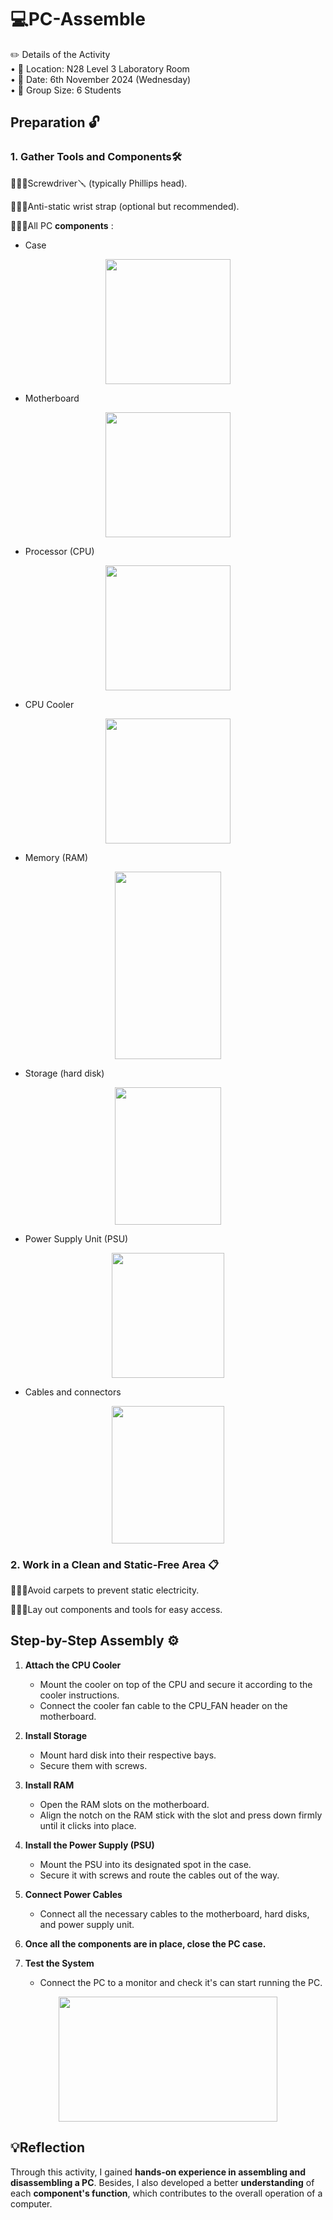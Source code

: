 # 💻PC-Assemble
✏️ Details of the Activity<br>
• 📍 Location: N28 Level 3 Laboratory Room<br>
• 📅 Date: 6th November 2024 (Wednesday)<br>
• 👥 Group Size: 6 Students

<h2> Preparation 🔓</h2>
<h3>1. Gather Tools and Components🛠️ </h3>

🙋🏻‍♀️Screwdriver🪛 (typically Phillips head).

🙋🏻‍♀️Anti-static wrist strap (optional but recommended).

🙋🏻‍♀️All PC **components** :
        
- Case
<p align="center">
<img src = "https://github.com/user-attachments/assets/db86e331-8938-4ba2-ad02-456b744e800c" width="200" height="200"/>
</p>

- Motherboard
<p align="center">
<img src = "https://github.com/user-attachments/assets/f55cb576-21aa-4e46-8d2c-67a2c247f31c" width="200" height="200"/>
</p>      

- Processor (CPU)
<p align="center">
<img src = "https://github.com/user-attachments/assets/84f483fc-8efd-416a-9377-6b546aff36b5" width="200" height="200"/>
</p>     

- CPU Cooler
<p align="center">
<img src = "https://github.com/user-attachments/assets/48624f93-0e04-409f-ab7a-dda1d42f4c07" width="200" height="200"/>
</p>

- Memory (RAM)
<p align="center">
<img src = "https://github.com/user-attachments/assets/8508d1c8-3a67-46a2-999e-5d22ad921209"width="170" height="300"/>
</p>

- Storage (hard disk)
<p align="center">
<img src = "https://github.com/user-attachments/assets/fd5a9629-07f2-4846-ace8-b46e4271a778" width="170" height="220"/>
</p>  

- Power Supply Unit (PSU)
<p align="center">
<img src = "https://github.com/user-attachments/assets/e1eda847-7282-4258-9dc5-d81bb64fe334" width="180" height="200"/>
</p>

- Cables and connectors
<p align="center">
<img src = "https://github.com/user-attachments/assets/da367f8d-25c9-4194-94c2-e4ced20bd367" width="180" height="220"/>
</p>

      
<h3>2. Work in a Clean and Static-Free Area 📋</h3>

  🙋🏻‍♀️Avoid carpets to prevent static electricity.
    
  🙋🏻‍♀️Lay out components and tools for easy access.


<h2> Step-by-Step Assembly ⚙️</h2> 

1. **Attach the CPU Cooler**
    - Mount the cooler on top of the CPU and secure it according to the cooler instructions.
    - Connect the cooler fan cable to the CPU_FAN header on the motherboard.
    
2. **Install Storage**
    - Mount hard disk into their respective bays.
    - Secure them with screws.
   
3. **Install RAM**
    - Open the RAM slots on the motherboard.
    - Align the notch on the RAM stick with the slot and press down firmly until it clicks into place.
   
4. **Install the Power Supply (PSU)**
    - Mount the PSU into its designated spot in the case.
    - Secure it with screws and route the cables out of the way.
   
5. **Connect Power Cables**
    - Connect all the necessary cables to the motherboard, hard disks, and power supply unit.
   
6. **Once all the components are in place, close the PC case.**
    
7. **Test the System**
    - Connect the PC to a monitor and check it's can start running the PC.

<p align="center">
  <img src = "https://github.com/user-attachments/assets/a997c1dd-6b37-4380-8931-d421fd501169" width="350" height="200"/>
</p>

<h2>💡Reflection </h2>

Through this activity, I gained **hands-on experience in assembling and disassembling a PC**. Besides, I also developed a better **understanding** of each **component's function**, which contributes to the overall operation of a computer.
